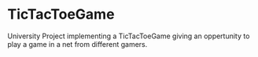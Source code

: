 # TicTacToeGame
University Project implementing a TicTacToeGame giving an oppertunity to play a game in a net from different gamers.
